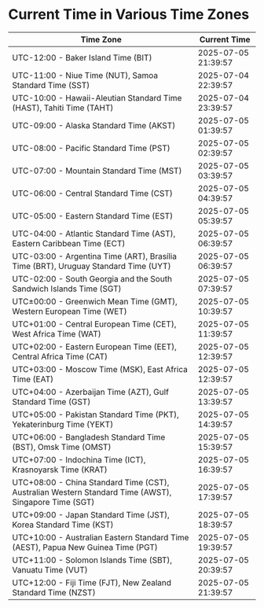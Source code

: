 # Current Time in Various Time Zones

| Time Zone | Current Time |
|-----------|--------------|
| UTC-12:00 - Baker Island Time (BIT) | 2025-07-05 21:39:57 |
| UTC-11:00 - Niue Time (NUT), Samoa Standard Time (SST) | 2025-07-04 22:39:57 |
| UTC-10:00 - Hawaii-Aleutian Standard Time (HAST), Tahiti Time (TAHT) | 2025-07-04 23:39:57 |
| UTC-09:00 - Alaska Standard Time (AKST) | 2025-07-05 01:39:57 |
| UTC-08:00 - Pacific Standard Time (PST) | 2025-07-05 02:39:57 |
| UTC-07:00 - Mountain Standard Time (MST) | 2025-07-05 03:39:57 |
| UTC-06:00 - Central Standard Time (CST) | 2025-07-05 04:39:57 |
| UTC-05:00 - Eastern Standard Time (EST) | 2025-07-05 05:39:57 |
| UTC-04:00 - Atlantic Standard Time (AST), Eastern Caribbean Time (ECT) | 2025-07-05 06:39:57 |
| UTC-03:00 - Argentina Time (ART), Brasília Time (BRT), Uruguay Standard Time (UYT) | 2025-07-05 06:39:57 |
| UTC-02:00 - South Georgia and the South Sandwich Islands Time (SGT) | 2025-07-05 07:39:57 |
| UTC±00:00 - Greenwich Mean Time (GMT), Western European Time (WET) | 2025-07-05 10:39:57 |
| UTC+01:00 - Central European Time (CET), West Africa Time (WAT) | 2025-07-05 11:39:57 |
| UTC+02:00 - Eastern European Time (EET), Central Africa Time (CAT) | 2025-07-05 12:39:57 |
| UTC+03:00 - Moscow Time (MSK), East Africa Time (EAT) | 2025-07-05 12:39:57 |
| UTC+04:00 - Azerbaijan Time (AZT), Gulf Standard Time (GST) | 2025-07-05 13:39:57 |
| UTC+05:00 - Pakistan Standard Time (PKT), Yekaterinburg Time (YEKT) | 2025-07-05 14:39:57 |
| UTC+06:00 - Bangladesh Standard Time (BST), Omsk Time (OMST) | 2025-07-05 15:39:57 |
| UTC+07:00 - Indochina Time (ICT), Krasnoyarsk Time (KRAT) | 2025-07-05 16:39:57 |
| UTC+08:00 - China Standard Time (CST), Australian Western Standard Time (AWST), Singapore Time (SGT) | 2025-07-05 17:39:57 |
| UTC+09:00 - Japan Standard Time (JST), Korea Standard Time (KST) | 2025-07-05 18:39:57 |
| UTC+10:00 - Australian Eastern Standard Time (AEST), Papua New Guinea Time (PGT) | 2025-07-05 19:39:57 |
| UTC+11:00 - Solomon Islands Time (SBT), Vanuatu Time (VUT) | 2025-07-05 20:39:57 |
| UTC+12:00 - Fiji Time (FJT), New Zealand Standard Time (NZST) | 2025-07-05 21:39:57 |
